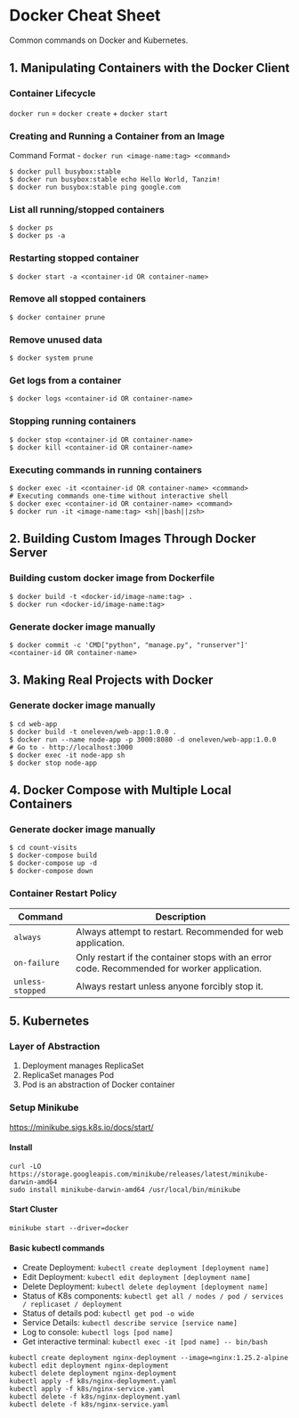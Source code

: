 # Docker Cheat Sheet
Common commands on Docker and Kubernetes.

## 1. Manipulating Containers with the Docker Client
### Container Lifecycle
`docker run` = `docker create` + `docker start`
### Creating and Running a Container from an Image
Command Format - `docker run <image-name:tag> <command>`
```shell
$ docker pull busybox:stable
$ docker run busybox:stable echo Hello World, Tanzim!
$ docker run busybox:stable ping google.com
```
### List all running/stopped containers
```shell
$ docker ps
$ docker ps -a
```
### Restarting stopped container
```shell
$ docker start -a <container-id OR container-name>
```
### Remove all stopped containers
```shell
$ docker container prune
```
### Remove unused data
```shell
$ docker system prune
```
### Get logs from a container 
```shell
$ docker logs <container-id OR container-name>
```
### Stopping running containers
```shell
$ docker stop <container-id OR container-name>
$ docker kill <container-id OR container-name>
```
### Executing commands in running containers
```shell
$ docker exec -it <container-id OR container-name> <command>
# Executing commands one-time without interactive shell
$ docker exec <container-id OR container-name> <command>
$ docker run -it <image-name:tag> <sh||bash||zsh>
```
## 2. Building Custom Images Through Docker Server
### Building custom docker image from Dockerfile
```shell
$ docker build -t <docker-id/image-name:tag> .
$ docker run <docker-id/image-name:tag>
```
### Generate docker image manually
```shell
$ docker commit -c 'CMD["python", "manage.py", "runserver"]' <container-id OR container-name>
```
## 3. Making Real Projects with Docker
### Generate docker image manually
```shell
$ cd web-app
$ docker build -t oneleven/web-app:1.0.0 .
$ docker run --name node-app -p 3000:8080 -d oneleven/web-app:1.0.0
# Go to - http://localhost:3000
$ docker exec -it node-app sh
$ docker stop node-app
```
## 4. Docker Compose with Multiple Local Containers
### Generate docker image manually
```shell
$ cd count-visits
$ docker-compose build
$ docker-compose up -d
$ docker-compose down
```
### Container Restart Policy
| Command        | Description                                                                                 |
|----------------|---------------------------------------------------------------------------------------------|
|`always`        | Always attempt to restart. Recommended for web application.                                 |
|`on-failure`    | Only restart if the container stops with an error code. Recommended for worker application. |
|`unless-stopped`| Always restart unless anyone forcibly stop it.                                              |

## 5. Kubernetes
### Layer of Abstraction
1. Deployment manages ReplicaSet
2. ReplicaSet manages Pod
3. Pod is an abstraction of Docker container

### Setup Minikube
https://minikube.sigs.k8s.io/docs/start/

#### Install
```shell
curl -LO https://storage.googleapis.com/minikube/releases/latest/minikube-darwin-amd64
sudo install minikube-darwin-amd64 /usr/local/bin/minikube
```

#### Start Cluster
```shell
minikube start --driver=docker
```

#### Basic kubectl commands
* Create Deployment: `kubectl create deployment [deployment name]`
* Edit Deployment: `kubectl edit deployment [deployment name]`
* Delete Deployment: `kubectl delete deployment [deployment name]`
* Status of K8s components: `kubectl get all / nodes / pod / services / replicaset / deployment`
* Status of details pod: `kubectl get pod -o wide`
* Service Details: `kubectl describe service [service name]`
* Log to console: `kubectl logs [pod name]`
* Get interactive terminal: `kubectl exec -it [pod name] -- bin/bash`

```shell
kubectl create deployment nginx-deployment --image=nginx:1.25.2-alpine
kubectl edit deployment nginx-deployment
kubectl delete deployment nginx-deployment
kubectl apply -f k8s/nginx-deployment.yaml
kubectl apply -f k8s/nginx-service.yaml
kubectl delete -f k8s/nginx-deployment.yaml
kubectl delete -f k8s/nginx-service.yaml
```









